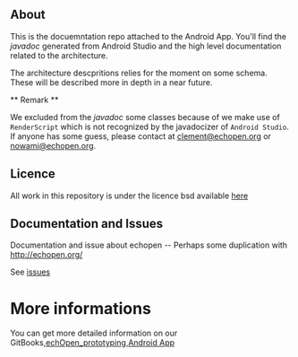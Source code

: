 ## About
This is the docuemntation repo attached to the Android App. You'll find the *javadoc* generated from Android Studio and the high level documentation related to the architecture. 

The architecture descpritions relies for the moment on some schema. These will be described more in depth in a near future.

** Remark **

We excluded from the *javadoc* some classes because of we make use of `RenderScript` which is not recognized by the javadocizer of `Android Studio`. If anyone has some guess, please contact at clement@echopen.org or nowami@echopen.org. 

## Licence
All work in this repository is under the licence bsd available [here](https://github.com/echopen/android-app/blob/master/LICENSE.md)
  
## Documentation and Issues

  Documentation and issue about echopen -- Perhaps some duplication with http://echopen.org/

  See [issues](https://github.com/echopenorg/project/issues)

# More informations

You can get more detailed information on our GitBooks,[echOpen_prototyping](https://echopen.gitbooks.io/echopen_prototyping/content/),[Android App](https://echopen.gitbooks.io/android-app/content/)


